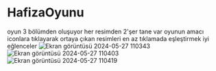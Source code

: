 # HafizaOyunu
oyun 3 bölümden oluşuyor
her resimden 2'şer tane var
oyunun amacı iconlara tıklayarak ortaya çıkan resimleri en az tıklamada eşleştirmek
iyi eğlenceler
![Ekran görüntüsü 2024-05-27 110343](https://github.com/ulaserda/HafizaOyunu/assets/149077553/f204d073-87cb-4c16-9881-6f7b7a735620)
![Ekran görüntüsü 2024-05-27 110403](https://github.com/ulaserda/HafizaOyunu/assets/149077553/40cd427d-b426-4caa-94f5-87d8a8532b2f)
![Ekran görüntüsü 2024-05-27 110419](https://github.com/ulaserda/HafizaOyunu/assets/149077553/81a7f0fb-d77e-4fab-94c3-6e6333d0061b)
